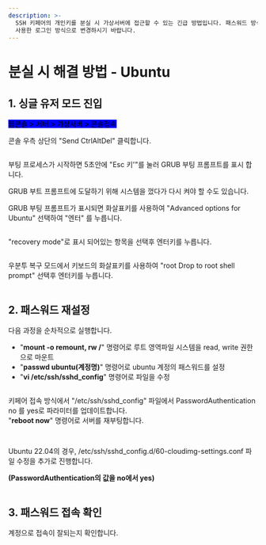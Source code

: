 ```yaml
---
description: >-
  SSH 키페어의 개인키를 분실 시 가상서버에 접근할 수 있는 긴급 방법입니다. 패스워드 방식은 보안상 취약하오니 작업완료 후 SSH 키페어를
  사용한 로그인 방식으로 변경하시기 바랍니다.
---
```


# 분실 시 해결 방법 - Ubuntu

## 1. 싱글 유저 모드 진입

<mark style="background-color:blue;">웹콘솔 > 서버 > 가상서버 > 콘솔접속</mark>

콘솔 우측 상단의 "Send CtrlAltDel" 클릭합니다.

<div align="left">

<figure><img src="../../.gitbook/assets/image (26).png" alt=""><figcaption></figcaption></figure>

</div>

부팅 프로세스가 시작하면 5초안에 "Esc 키'"를 눌러 GRUB 부팅 프롬프트를 표시 합니다.

GRUB 부트 프롬프트에 도달하기 위해 시스템을 껐다가 다시 켜야 할 수도 있습니다.

GRUB 부팅 프롬프트가 표시되면 화살표키를 사용하여 "Advanced options for Ubuntu" 선택하여 "엔터" 를 누릅니다.

<div align="left">

<figure><img src="../../.gitbook/assets/image (1) (1).png" alt=""><figcaption></figcaption></figure>

</div>

"recovery mode"로 표시 되어있는 항목을 선택후 엔터키를 누릅니다.

<div align="left">

<figure><img src="../../.gitbook/assets/image (13).png" alt=""><figcaption></figcaption></figure>

</div>

우분투 복구 모드에서 키보드의 화살표키를 사용하여 "root Drop to root shell prompt" 선택후 엔터키를 누릅니다.

<div align="left">

<figure><img src="../../.gitbook/assets/image (21).png" alt=""><figcaption></figcaption></figure>

</div>







## 2. 패스워드 재설정

다음  과정을 순차적으로 실행합니다.  &#x20;

* "**mount -o remount, rw /**" 명령어로 루트 영역파일 시스템을 read, write 권한으로  마운트
* "**passwd ubuntu(계정명)**" 명령어로 ubuntu 계정의 패스워드를 설정
* "**vi /etc/ssh/sshd\_config**" 명령어로 파일을 수정

<div align="left">

<figure><img src="../../.gitbook/assets/image (2) (1) (1).png" alt=""><figcaption></figcaption></figure>

</div>

키페어 접속 방식에서 "/etc/ssh/sshd\_config" 파일에서 PasswordAuthentication no 를 yes로 파라미터를 업데이트합니다.\
"**reboot now**" 명령어로 서버를 재부팅합니다.

<div align="left">

<figure><img src="../../.gitbook/assets/image (4) (1).png" alt=""><figcaption></figcaption></figure>

</div>

<div align="left">

<figure><img src="../../.gitbook/assets/image (3).png" alt=""><figcaption></figcaption></figure>

</div>

Ubuntu 22.04의 경우, /etc/ssh/sshd\_config.d/60-cloudimg-settings.conf 파일 수정을 추가로 진행합니다.

**(PasswordAuthentication의 값을 no에서 yes)**

<figure><img src="../../.gitbook/assets/image.png" alt=""><figcaption></figcaption></figure>







## 3. 패스워드 접속 확인

계정으로 접속이 잘되는지 확인합니다.

<div align="left">

<figure><img src="../../.gitbook/assets/image (10) (3).png" alt=""><figcaption></figcaption></figure>

</div>

